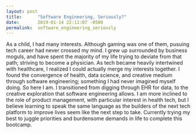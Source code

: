```yaml
---
layout: post
title:      "Software Engineering, Seriously?"
date:       2019-01-14 22:11:07 -0500
permalink:  software_engineering_seriously
---
```


As a child, I had many interests. Although gaming was one of them, pusuing tech career had never crossed my mind. I grew up surrounded by business moguls, and have spent the majority of my life trying to deviate from that path; striving to become a physician. As tech became heavily intertwined with healthcare, I realized I could actually merge my interests together. I found the convergence of health, data science, and creative medium through software engineering; something I had never imagined myself doing. So here I am. I transitioned from digging through EHR for data, to the creative exploration that software engineering allows. I am more inclined to the role of product management, with particular interest in health tech, but I believe learning to speak the same language as the builders of the next tech platform to improve lives seem like the next step to take. Currently trying my best to juggle priorities and burdensome demands in life to complete this bootcamp.
